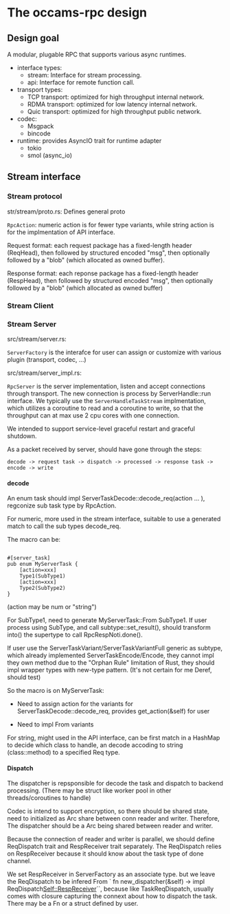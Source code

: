 # The occams-rpc design

## Design goal

A modular, plugable RPC that supports various async runtimes.

* interface types:
  - stream: Interface for stream processing.
  - api: Interface for remote function call.
* transport types:
  - TCP transport: optimized for high throughput internal network.
  - RDMA transport: optimized for low latency internal network.
  - Quic transport: optimized for high throughput public network.
* codec:
  - Msgpack
  - bincode
* runtime: provides AsyncIO trait for runtime adapter
  - tokio
  - smol (async_io)

## Stream interface

### Stream protocol

str/stream/proto.rs: Defines general proto

`RpcAction`: numeric action is for fewer type variants, while string action is for the implmentation of API interface.

Request format: each request package has a fixed-length header (ReqHead), then followed by structured encoded "msg", then optionally followed by a "blob" (which allocated as owned buffer).

Response format: each reponse package has a fixed-length header (RespHead), then followed by structured encoded "msg", then optionally followed by a "blob" (which allocated as owned buffer)

### Stream Client


### Stream Server

src/stream/server.rs:

`ServerFactory` is the interafce for user can assign or customize with various plugin (transport, codec, ...)

src/stream/server_impl.rs:

`RpcServer` is the server implementation, listen and accept connections through transport. The new connection is process by ServerHandle::run interface. We typically use the `ServerHandleTaskStream` implmentation, which utilizes a coroutine to read and a coroutine to write, so that the throughput can at max use 2 cpu cores with one connection.

We intended to support service-level graceful restart and graceful shutdown.

As a packet received by server, should have gone through the steps:

    decode -> request task -> dispatch -> processed -> response task -> encode -> write

#### decode

An enum task should impl ServerTaskDecode::decode_req(action ... ), regconize sub task type by RpcAction.

For numeric, more used in the stream interface, suitable to use a generated match to call the sub types decode_req.

The macro can be:

```

#[server_task]
pub enum MyServerTask {
    [action=xxx]
    Type1(SubType1)
    [action=xxx]
    Type2(SubType2)
}
```

(action may be num or "string")

For SubType1, need to generate MyServerTask::From SubType1. If user process using SubType, and call subtype::set_result(), should transform into() the supertype to call RpcRespNoti.done().

If user use the ServerTaskVariant/ServerTaskVariantFull generic as subtype, which already implemented ServerTaskEncode/Encode,
 they cannot impl they own method due to the "Orphan Rule" limitation of Rust,
 they should impl wrapper types with new-type pattern. (It's not certain for me Deref, should test)

So the macro is on MyServerTask:

* Need to assign action for the variants for ServerTaskDecode::decode_req, provides get_action(&self) for user

* Need to impl From variants

For string, might used in the API interface, can be first match in a HashMap to decide which class to handle, an decode accoding to string (class::method) to a specified Req type.


#### Dispatch

The dispatcher is repsponsible for decode the task and dispatch to backend processing. (There may be struct like worker pool in other threads/coroutines to handle)

Codec is intend to support encryption, so there should be shared state, need to initialized as Arc<Codec> share between
conn reader and writer. Therefore, The dispatcher should be a Arc being shared between reader and writer.

Because the connection of reader and writer is parallel, we should define ReqDispatch trait and RespReceiver trait separately. The ReqDispatch relies on RespReceiver because it should know about the task type of done channel.

We set RespReceiver in ServerFactory as an associate type. but we leave the ReqDispatch to be infered From
` fn new_dispatcher(&self) -> impl ReqDispatch<Self::RespReceiver>``, because like TaskReqDispatch, usually comes with
closure capturing the connext about how to dispatch the task. There may be a Fn or a struct defined by user.

